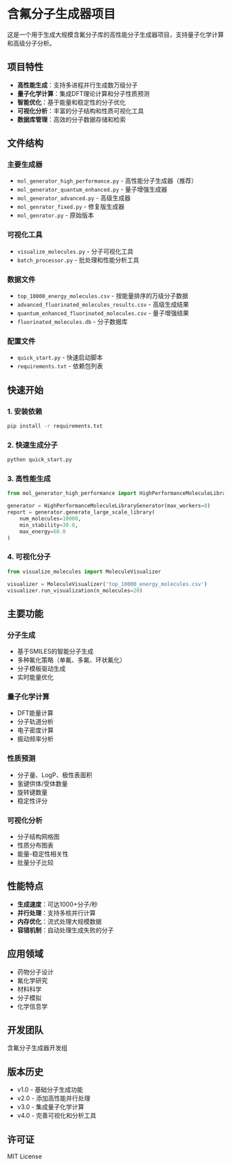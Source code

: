 # 含氟分子生成器项目

这是一个用于生成大规模含氟分子库的高性能分子生成器项目，支持量子化学计算和高级分子分析。

## 项目特性

- **高性能生成**：支持多进程并行生成数万级分子
- **量子化学计算**：集成DFT理论计算和分子性质预测
- **智能优化**：基于能量和稳定性的分子优化
- **可视化分析**：丰富的分子结构和性质可视化工具
- **数据库管理**：高效的分子数据存储和检索

## 文件结构

### 主要生成器
- `mol_generator_high_performance.py` - 高性能分子生成器（推荐）
- `mol_generator_quantum_enhanced.py` - 量子增强生成器
- `mol_generator_advanced.py` - 高级生成器
- `mol_genrator_fixed.py` - 修复版生成器
- `mol_genrator.py` - 原始版本

### 可视化工具
- `visualize_molecules.py` - 分子可视化工具
- `batch_processor.py` - 批处理和性能分析工具

### 数据文件
- `top_10000_energy_molecules.csv` - 按能量排序的万级分子数据
- `advanced_fluorinated_molecules_results.csv` - 高级生成结果
- `quantum_enhanced_fluorinated_molecules.csv` - 量子增强结果
- `fluorinated_molecules.db` - 分子数据库

### 配置文件
- `quick_start.py` - 快速启动脚本
- `requirements.txt` - 依赖包列表

## 快速开始

### 1. 安装依赖
```bash
pip install -r requirements.txt
```

### 2. 快速生成分子
```bash
python quick_start.py
```

### 3. 高性能生成
```python
from mol_generator_high_performance import HighPerformanceMoleculeLibraryGenerator

generator = HighPerformanceMoleculeLibraryGenerator(max_workers=8)
report = generator.generate_large_scale_library(
    num_molecules=10000,
    min_stability=30.0,
    max_energy=60.0
)
```

### 4. 可视化分子
```python
from visualize_molecules import MoleculeVisualizer

visualizer = MoleculeVisualizer('top_10000_energy_molecules.csv')
visualizer.run_visualization(n_molecules=20)
```

## 主要功能

### 分子生成
- 基于SMILES的智能分子生成
- 多种氟化策略（单氟、多氟、环状氟化）
- 分子模板驱动生成
- 实时能量优化

### 量子化学计算
- DFT能量计算
- 分子轨道分析
- 电子密度计算
- 振动频率分析

### 性质预测
- 分子量、LogP、极性表面积
- 氢键供体/受体数量
- 旋转键数量
- 稳定性评分

### 可视化分析
- 分子结构网格图
- 性质分布图表
- 能量-稳定性相关性
- 批量分子比较

## 性能特点

- **生成速度**：可达1000+分子/秒
- **并行处理**：支持多核并行计算
- **内存优化**：流式处理大规模数据
- **容错机制**：自动处理生成失败的分子

## 应用领域

- 药物分子设计
- 氟化学研究
- 材料科学
- 分子模拟
- 化学信息学

## 开发团队

含氟分子生成器开发组

## 版本历史

- v1.0 - 基础分子生成功能
- v2.0 - 添加高性能并行处理
- v3.0 - 集成量子化学计算
- v4.0 - 完善可视化和分析工具

## 许可证

MIT License